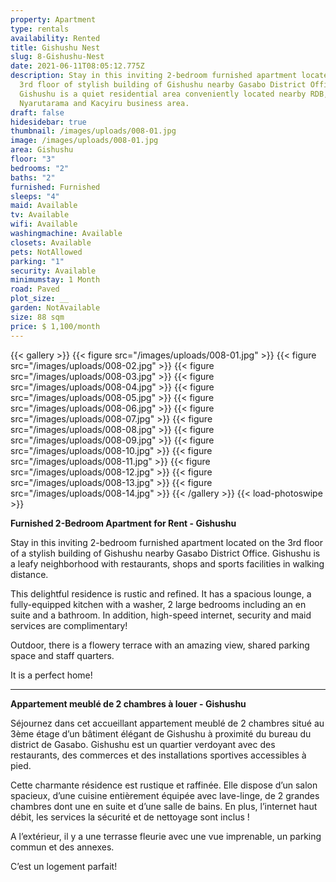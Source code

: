 ```yaml
---
property: Apartment
type: rentals
availability: Rented
title: Gishushu Nest
slug: 8-Gishushu-Nest
date: 2021-06-11T08:05:12.775Z
description: Stay in this inviting 2-bedroom furnished apartment located on the
  3rd floor of stylish building of Gishushu nearby Gasabo District Office.
  Gishushu is a quiet residential area conveniently located nearby RDB,
  Nyarutarama and Kacyiru business area.
draft: false
hidesidebar: true
thumbnail: /images/uploads/008-01.jpg
image: /images/uploads/008-01.jpg
area: Gishushu
floor: "3"
bedrooms: "2"
baths: "2"
furnished: Furnished
sleeps: "4"
maid: Available
tv: Available
wifi: Available
washingmachine: Available
closets: Available
pets: NotAllowed
parking: "1"
security: Available
minimumstay: 1 Month
road: Paved
plot_size: __
garden: NotAvailable
size: 88 sqm
price: $ 1,100/month
---
```

{{< gallery >}}
{{< figure src="/images/uploads/008-01.jpg" >}}
{{< figure src="/images/uploads/008-02.jpg" >}}
{{< figure src="/images/uploads/008-03.jpg" >}}
{{< figure src="/images/uploads/008-04.jpg" >}}
{{< figure src="/images/uploads/008-05.jpg" >}}
{{< figure src="/images/uploads/008-06.jpg" >}}
{{< figure src="/images/uploads/008-07.jpg" >}}
{{< figure src="/images/uploads/008-08.jpg" >}}
{{< figure src="/images/uploads/008-09.jpg" >}}
{{< figure src="/images/uploads/008-10.jpg" >}}
{{< figure src="/images/uploads/008-11.jpg" >}}
{{< figure src="/images/uploads/008-12.jpg" >}}
{{< figure src="/images/uploads/008-13.jpg" >}}
{{< figure src="/images/uploads/008-14.jpg" >}}
{{< /gallery >}}
{{< load-photoswipe >}}

**Furnished 2-Bedroom Apartment for Rent - Gishushu**

Stay in this inviting 2-bedroom furnished apartment located on the 3rd floor of a stylish building of Gishushu nearby Gasabo District Office. Gishushu is a leafy neighborhood with restaurants, shops and sports facilities in walking distance.

This delightful residence is rustic and refined. It has a spacious lounge, a fully-equipped kitchen with a washer, 2 large bedrooms including an en suite and a bathroom. In addition, high-speed internet, security and maid services are complimentary!

Outdoor, there is a flowery terrace with an amazing view, shared parking space and staff quarters.

It is a perfect home!

- - -

**Appartement meublé de 2 chambres à louer - Gishushu**

Séjournez dans cet accueillant appartement meublé de 2 chambres situé au 3ème étage d’un bâtiment élégant de Gishushu à proximité du bureau du district de Gasabo. Gishushu est un quartier verdoyant avec des restaurants, des commerces et des installations sportives accessibles à pied.

Cette charmante résidence est rustique et raffinée. Elle dispose d’un salon spacieux, d’une cuisine entièrement équipée avec lave-linge, de 2 grandes chambres dont une en suite et d’une salle de bains. En plus, l’internet haut débit, les services la sécurité et de nettoyage sont inclus !

A l’extérieur, il y a une terrasse fleurie avec une vue imprenable, un parking commun et des annexes.

C’est un logement parfait!